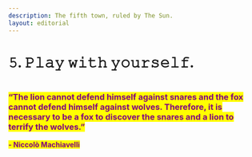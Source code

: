 ```yaml
---
description: The fifth town, ruled by The Sun.
layout: editorial
---
```


# 𝟻. 𝙿𝚕𝚊𝚢 𝚠𝚒𝚝𝚑 𝚢𝚘𝚞𝚛𝚜𝚎𝚕𝚏.

<figure><img src="../../../../../../.gitbook/assets/pexels-btgl-♡-9570548.jpg" alt=""><figcaption></figcaption></figure>

### <mark style="color:purple;">**“The lion cannot defend himself against snares and the fox cannot defend himself against wolves. Therefore, it is necessary to be a fox to discover the snares and a lion to terrify the wolves.”**</mark>&#x20;

&#x20;                                                                                  <mark style="color:purple;">**- Niccolò Machiavelli**</mark>
